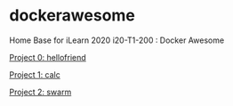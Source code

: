 # dockerawesome
Home Base for iLearn 2020 i20-T1-200 : Docker Awesome

[Project 0: hellofriend](https://github.com/dbwest/hellofriend)

[Project 1: calc](https://github.com/dbwest/calc)

[Project 2: swarm](https://github.com/dbwest/swarm)

